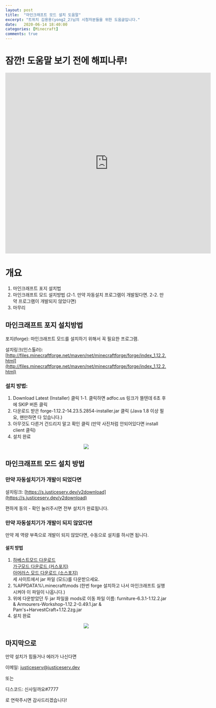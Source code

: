 ```yaml
---
layout: post
title:  "마인크래프트 모드 설치 도움말"
excerpt: "트위치 김용용(yong2_2)님의 시청자분들을 위한 도움글입니다."
date:   2020-06-14 18:40:00
categories: [Minecraft]
comments: true
---
```


# 잠깐! 도움말 보기 전에 해피나루!

<iframe src="https://player.vimeo.com/video/428957247" width="640" height="564" frameborder="0" allow="autoplay; fullscreen" allowfullscreen></iframe>

# 개요
1. 마인크래프트 포지 설치법
2. 마인크래프트 모드 설치방법 
(2-1. 만약 자동설치 프로그램이 개발됬다면. 2-2. 만약 프로그램이 개발되지 않았다면) 
3. 마무리

## 마인크래프트 포지 설치방법
포지(forge): 마인크래프트 모드를 설치하기 위해서 꼭 필요한 프로그램.

설치링크(인스톨러): [http://files.minecraftforge.net/maven/net/minecraftforge/forge/index_1.12.2.html](http://files.minecraftforge.net/maven/net/minecraftforge/forge/index_1.12.2.html)

### 설치 방법:
1. Download Latest (Installer) 클릭
1-1. 클릭하면 adfoc.us 링크가 뜰텐데 6초 후에 SKIP 버튼 클릭
2. 다운로드 받은  forge-1.12.2-14.23.5.2854-installer.jar 클릭 (Java 1.8 이상 필요, 왠만하면 다 있습니다.)
3. 아무것도 다른거 건드리지 말고 확인 클릭 (만약 사진처럼 안되어있다면 install client 클릭)
4. 설치 완료
<p align="center">
<img align ="center" src = "https://i.ibb.co/X5nJDfZ/forge.png">
</p>

## 마인크래프트 모드 설치 방법

### 만약 자동설치기가 개발이 되었다면
설치링크: [https://s.justiceserv.dev/y2download](https://s.justiceserv.dev/y2download)

편하게 동의 - 확인 눌러주시면 전부 설치가 완료됩니다.

### 만약 자동설치기가 개발이 되지 않았다면
만약 제 역량 부족으로 개발이 되지 않았다면, 수동으로 설치를 하시면 됩니다.
#### 설치 방법
1. [하베스트모드 다운로드](https://www.curseforge.com/minecraft/mc-mods/pams-harvestcraft "https://www.curseforge.com/minecraft/mc-mods/pams-harvestcraft")  
[가구모드 다운로드 (커스포지)](https://www.curseforge.com/minecraft/mc-mods/mrcrayfish-furniture-mod "https://www.curseforge.com/minecraft/mc-mods/mrcrayfish-furniture-mod")  
[아머러스 모드 다운로드 (소스포지) ](https://www.curseforge.com/minecraft/mc-mods/armourers-workshop/download/2902605)  
세 사이트에서 jar 파일 (모드)를 다운받으세요.
2. %APPDATA%\\.minecraft\mods
(한번 forge 설치하고 나서 마인크래프트 실행시켜야 이 파일이 나옵니다.)
3. 위에 다운받았던 두 jar 파일을 mods로 이동
파일 이름:
furniture-6.3.1-1.12.2.jar & Armourers-Workshop-1.12.2-0.49.1.jar & Pam's+HarvestCraft+1.12.2zg.jar
4. 설치 완료
<p align="center">
<img align ="center" src = "https://i.ibb.co/Ks2pMcT/folder.png">
</p>

## 마지막으로
만약 설치가 힘들거나 에러가 나신다면

이메일: justiceserv@justiceserv.dev

또는

디스코드: 신사일까요#7777

로 연락주시면 감사드리겠습니다!

<script src="https://utteranc.es/client.js"
        repo="justiceserv/leonids"
        issue-term="pathname"
        theme="github-light"
        crossorigin="anonymous"
        async>
</script>
